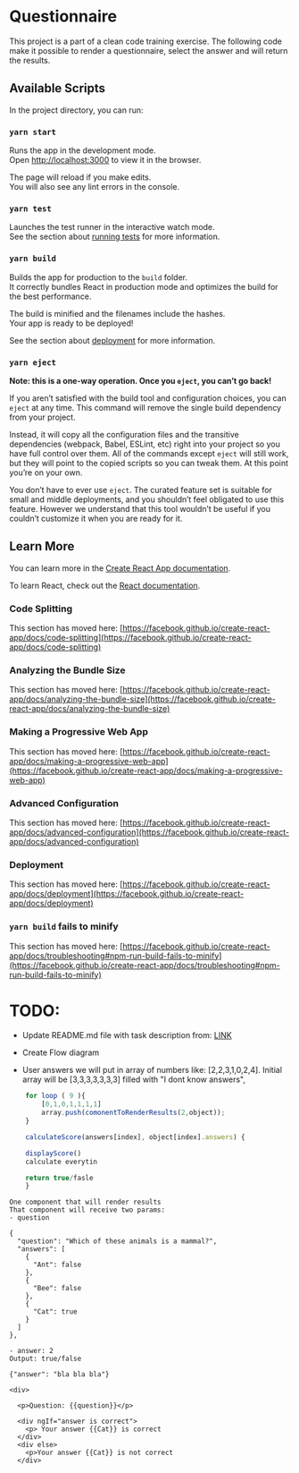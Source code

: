 


# Questionnaire

This project is a part of a clean code training exercise. The following code make it possible to render a questionnaire, select the answer and will return the results.

## Available Scripts

In the project directory, you can run:

### `yarn start`

Runs the app in the development mode.\
Open [http://localhost:3000](http://localhost:3000) to view it in the browser.

The page will reload if you make edits.\
You will also see any lint errors in the console.

### `yarn test`

Launches the test runner in the interactive watch mode.\
See the section about [running tests](https://facebook.github.io/create-react-app/docs/running-tests) for more information.

### `yarn build`

Builds the app for production to the `build` folder.\
It correctly bundles React in production mode and optimizes the build for the best performance.

The build is minified and the filenames include the hashes.\
Your app is ready to be deployed!

See the section about [deployment](https://facebook.github.io/create-react-app/docs/deployment) for more information.

### `yarn eject`

**Note: this is a one-way operation. Once you `eject`, you can’t go back!**

If you aren’t satisfied with the build tool and configuration choices, you can `eject` at any time. This command will remove the single build dependency from your project.

Instead, it will copy all the configuration files and the transitive dependencies (webpack, Babel, ESLint, etc) right into your project so you have full control over them. All of the commands except `eject` will still work, but they will point to the copied scripts so you can tweak them. At this point you’re on your own.

You don’t have to ever use `eject`. The curated feature set is suitable for small and middle deployments, and you shouldn’t feel obligated to use this feature. However we understand that this tool wouldn’t be useful if you couldn’t customize it when you are ready for it.

## Learn More

You can learn more in the [Create React App documentation](https://facebook.github.io/create-react-app/docs/getting-started).

To learn React, check out the [React documentation](https://reactjs.org/).

### Code Splitting

This section has moved here: [https://facebook.github.io/create-react-app/docs/code-splitting](https://facebook.github.io/create-react-app/docs/code-splitting)

### Analyzing the Bundle Size

This section has moved here: [https://facebook.github.io/create-react-app/docs/analyzing-the-bundle-size](https://facebook.github.io/create-react-app/docs/analyzing-the-bundle-size)

### Making a Progressive Web App

This section has moved here: [https://facebook.github.io/create-react-app/docs/making-a-progressive-web-app](https://facebook.github.io/create-react-app/docs/making-a-progressive-web-app)

### Advanced Configuration

This section has moved here: [https://facebook.github.io/create-react-app/docs/advanced-configuration](https://facebook.github.io/create-react-app/docs/advanced-configuration)

### Deployment

This section has moved here: [https://facebook.github.io/create-react-app/docs/deployment](https://facebook.github.io/create-react-app/docs/deployment)

### `yarn build` fails to minify

This section has moved here: [https://facebook.github.io/create-react-app/docs/troubleshooting#npm-run-build-fails-to-minify](https://facebook.github.io/create-react-app/docs/troubleshooting#npm-run-build-fails-to-minify)


# TODO:
- Update README.md file with task description from: [LINK](https://ccd-school.de/coding-dojo/agility-katas/filling-out-a-questionnaire-i/)

- Create Flow diagram

- User answers we will put in array of numbers like: [2,2,3,1,0,2,4]. Initial array will be [3,3,3,3,3,3,3] filled with "I dont know answers",

```js
    for loop ( 9 ){
        [0,1,0,1,1,1,1]
        array.push(comonentToRenderResults(2,object));
    }

    calculateScore(answers[index], object[index].answers) {

    displayScore()
    calculate everytin

    return true/fasle
    }
```

```
One component that will render results
That component will receive two params:
- question 

{
  "question": "Which of these animals is a mammal?",
  "answers": [
    {
      "Ant": false
    },
    {
      "Bee": false
    },
    {
      "Cat": true
    }
  ]
},

- answer: 2
Output: true/false

{"answer": "bla bla bla"}

<div>

  <p>Question: {{question}}</p>

  <div ngIf="answer is correct">
    <p> Your answer {{Cat}} is correct
  </div>
  <div else>
    <p>Your answer {{Cat}} is not correct
  </div>
```